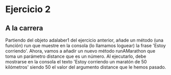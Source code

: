 # Ejercicio 2

## A la carrera

Partiendo del objeto adalaber1 del ejercicio anterior, añade un método (una función) run que muestre en la consola (lo llamamos loguear) la frase 'Estoy corriendo'.
Ahora, vamos a añadir un nuevo método runAMarathon que toma un parámetro distance que es un número. Al ejecutarlo, debe mostrarse en la consola el texto 'Estoy corriendo un maratón de 50 kilómetros' siendo 50 el valor del argumento distance que le hemos pasado.
